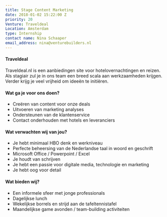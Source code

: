 ```yaml
---
title: Stage Content Marketing
date: 2018-01-02 15:22:00 Z
priority: 20
Venture: Traveldeal
Location: Amsterdam
type: Internship
contact name: Nina Schaaper
email_address: nina@venturebuilders.nl
---
```


#### Traveldeal

Traveldeal.nl is een aanbiedingen site voor hotelovernachtingen en reizen. Als stagiair zul je in ons team een breed scala aan werkzaamheden krijgen. Verder krijg je veel vrijheid om ideeën te initiëren.

#### Wat ga je voor ons doen?
- Creëren van content voor onze deals
- Uitvoeren van marketing analyses
- Ondersteunen van de klantenservice
- Contact onderhouden met hotels en leveranciers

#### Wat verwachten wij van jou?
- Je hebt minimaal HBO denk en werkniveau
- Perfecte beheersing van de Nederlandse taal in woord en geschrift
- Microsoft Office / Powerpoint / Excel
- Je houdt van schrijven
- Je hebt een passie voor digitale media, technologie en marketing
- Je hebt oog voor detail 


#### Wat bieden wij?
- Een informele sfeer met jonge professionals
- Dagelijkse lunch 
- Wekelijkse borrels en strijd aan de tafeltennistafel
- Maandelijkse game avonden / team-building activiteiten